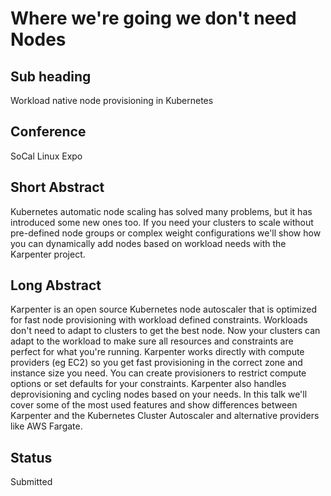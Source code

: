 # Where we're going we don't need Nodes

## Sub heading
Workload native node provisioning in Kubernetes

## Conference
SoCal Linux Expo

## Short Abstract
Kubernetes automatic node scaling has solved many problems, but it has introduced some new ones too. If you need your clusters to scale without pre-defined node groups or complex weight configurations we'll show how you can dynamically add nodes based on workload needs with the Karpenter project.

## Long Abstract
Karpenter is an open source Kubernetes node autoscaler that is optimized for fast node provisioning with workload defined constraints. Workloads don't need to adapt to clusters to get the best node. Now your clusters can adapt to the workload to make sure all resources and constraints are perfect for what you're running. Karpenter works directly with compute providers (eg EC2) so you get fast provisioning in the correct zone and instance size you need. You can create provisioners to restrict compute options or set defaults for your constraints. Karpenter also handles deprovisioning and cycling nodes based on your needs. In this talk we'll cover some of the most used features and show differences between Karpenter and the Kubernetes Cluster Autoscaler and alternative providers like AWS Fargate.

## Status
Submitted
